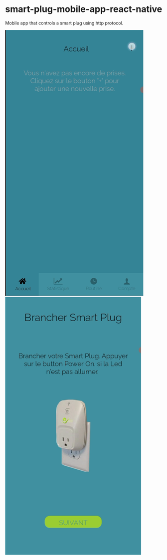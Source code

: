 # smart-plug-mobile-app-react-native
Mobile app that controls a smart plug using http protocol.

![alt text](https://github.com/OussamaKhouya/smart-plug-mobile-app-react-native/blob/main/screenshots/i1.png?raw=true)
![alt text](https://github.com/OussamaKhouya/smart-plug-mobile-app-react-native/blob/main/screenshots/i2.png?raw=true)
